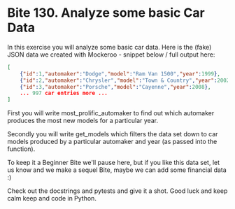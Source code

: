 # Bite 130. Analyze some basic Car Data

In this exercise you will analyze some basic car data. Here is the (fake) JSON data we created with Mockeroo - snippet below / full output here:

```json
[
    {"id":1,"automaker":"Dodge","model":"Ram Van 1500","year":1999},
    {"id":2,"automaker":"Chrysler","model":"Town & Country","year":2002},
    {"id":3,"automaker":"Porsche","model":"Cayenne","year":2008},
    ... 997 car entries more ...
]
```

First you will write most_prolific_automaker to find out which automaker produces the most new models for a particular year.

Secondly you will write get_models which filters the data set down to car models produced by a particular automaker and year (as passed into the function).

To keep it a Beginner Bite we'll pause here, but if you like this data set, let us know and we make a sequel Bite, maybe we can add some financial data :)

Check out the docstrings and pytests and give it a shot. Good luck and keep calm keep and code in Python.
